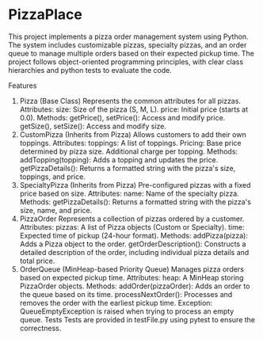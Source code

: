 # PizzaPlace
This project implements a pizza order management system using Python. The system includes customizable pizzas, specialty pizzas, and an order queue to manage multiple orders based on their expected pickup time. The project follows object-oriented programming principles, with clear class hierarchies and python tests to evaluate the code.

Features
1. Pizza (Base Class)
Represents the common attributes for all pizzas.
Attributes:
size: Size of the pizza (S, M, L).
price: Initial price (starts at 0.0).
Methods:
getPrice(), setPrice(): Access and modify price.
getSize(), setSize(): Access and modify size.
2. CustomPizza (Inherits from Pizza)
Allows customers to add their own toppings.
Attributes:
toppings: A list of toppings.
Pricing:
Base price determined by pizza size.
Additional charge per topping.
Methods:
addTopping(topping): Adds a topping and updates the price.
getPizzaDetails(): Returns a formatted string with the pizza's size, toppings, and price.
3. SpecialtyPizza (Inherits from Pizza)
Pre-configured pizzas with a fixed price based on size.
Attributes:
name: Name of the specialty pizza.
Methods:
getPizzaDetails(): Returns a formatted string with the pizza's size, name, and price.
4. PizzaOrder
Represents a collection of pizzas ordered by a customer.
Attributes:
pizzas: A list of Pizza objects (Custom or Specialty).
time: Expected time of pickup (24-hour format).
Methods:
addPizza(pizza): Adds a Pizza object to the order.
getOrderDescription(): Constructs a detailed description of the order, including individual pizza details and total price.
5. OrderQueue (MinHeap-based Priority Queue)
Manages pizza orders based on expected pickup time.
Attributes:
heap: A MinHeap storing PizzaOrder objects.
Methods:
addOrder(pizzaOrder): Adds an order to the queue based on its time.
processNextOrder(): Processes and removes the order with the earliest pickup time.
Exception: QueueEmptyException is raised when trying to process an empty queue.
Tests
Tests are provided in testFile.py using pytest to ensure the correctness.
